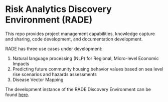 # Risk Analytics Discovery Environment (RADE)

This repo provides project management capabilities, knowledge capture and sharing, code development, and documentation development.

RADE has three use cases under development:
1. Natural language processing (NLP) for Regional, Micro-level Economic Impacts
2. Predicting future community housing behavior values based on sea level rise scenarios and hazards assessments 
3. Disease Vector Mapping

The development instance of the RADE Discovery Environment can be found [here](https://dsai-de-ui.edc.renci.org/de).
